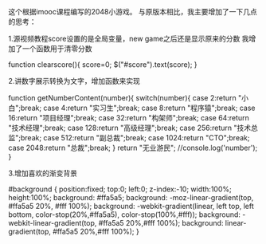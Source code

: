 这个根据imooc课程编写的2048小游戏。
与原版本相比，我主要增加了一下几点的思考：

1.源视频教程score设置的是全局变量，new game之后还是显示原来的分数
  我增加了一个函数用于清零分数
  
  function clearscore(){
	score=0;
	$("#score").text(score);
}

2.讲数字展示转换为文字，增加函数来实现

function getNumberContent(number){
	switch(number){
		case 2:return "小白";break;
		case 4:return "实习生";break;
		case 8:return  "程序猿";break;
		case 16:return "项目经理";break;
		case 32:return "构架师";break;
		case 64:return "技术经理";break;
		case 128:return "高级经理";break;
		case 256:return "技术总监";break;
		case 512:return "副总裁";break;
		case 1024:return "CTO";break;
		case 2048:return "总裁";break;
	}
	return "无业游民";
	//console.log('number');
}

3.增加喜欢的渐变背景

#background {
    position:fixed;
    top:0;
    left:0;
    z-index:-10;
    width:100%;
    height:100%;
    background: #ffa5a5;
    background: -moz-linear-gradient(top, #ffa5a5 20%, #fff 100%);
    background: -webkit-gradient(linear, left top, left bottom, color-stop(20%,#ffa5a5), color-stop(100%,#fff));
    background: -webkit-linear-gradient(top, #ffa5a5 20%,#fff 100%);
    background: linear-gradient(top, #ffa5a5 20%,#fff 100%);
}

